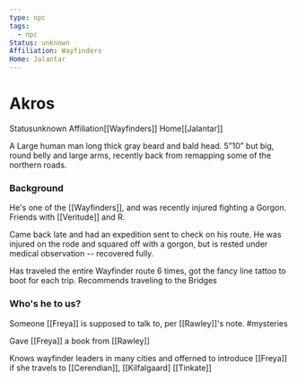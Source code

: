 ```yaml
---
type: npc
tags:
  - npc
Status: unknown
Affiliation: Wayfinders
Home: Jalantar
---
```


# Akros
<span class="dataview inline-field"><span class="inline-field-key">Status</span><span class="inline-field-value">unknown</span></span>
<span class="dataview inline-field"><span class="inline-field-key">Affiliation</span><span class="inline-field-value">[[Wayfinders]]</span></span>
<span class="dataview inline-field"><span class="inline-field-key">Home</span><span class="inline-field-value">[[Jalantar]]</span></span>

A Large human man long thick gray beard and bald head. 5”10” but big, round belly and large arms, recently back from remapping some of the northern roads. 

### Background
He's one of the [[Wayfinders]], and was recently injured fighting a Gorgon. Friends with [[Veritude]] and R.

Came back late and had an expedition sent to check on his route. He was injured on the rode and squared off with a gorgon, but is rested under medical observation -- recovered fully. 

Has traveled the entire Wayfinder route 6 times, got the fancy line tattoo to boot for each trip. Recommends traveling to the Bridges

### Who's he to us? 
Someone [[Freya]] is supposed to talk to, per [[Rawley]]'s note. #mysteries 

Gave [[Freya]] a book from [[Rawley]] 

Knows wayfinder leaders in many cities and offerned to introduce [[Freya]] if she travels to [[Cerendian]], [[Kilfalgaard] [[Tinkate]]